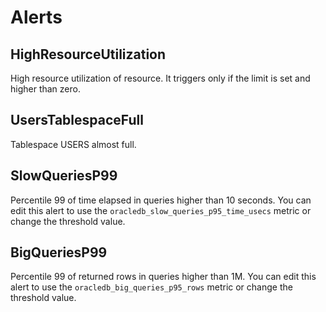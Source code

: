# Alerts
## HighResourceUtilization
High resource utilization of resource. It triggers only if the limit is set and higher than zero. 

## UsersTablespaceFull
Tablespace USERS almost full.

## SlowQueriesP99
Percentile 99 of time elapsed in queries higher than 10 seconds. You can edit this alert to use the `oracledb_slow_queries_p95_time_usecs` metric or change the threshold value. 

## BigQueriesP99
Percentile 99 of returned rows in queries higher than 1M.  You can edit this alert to use the `oracledb_big_queries_p95_rows` metric or change the threshold value.

